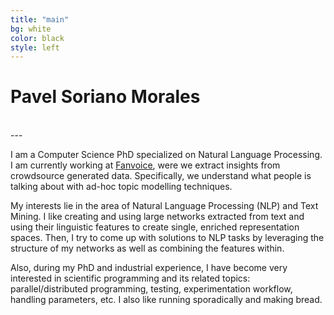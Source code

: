 ```yaml
---
title: "main"
bg: white
color: black
style: left
---
```


# Pavel Soriano Morales
<div style="text-align:center">
<a href="https://github.com/psorianom"><i class="fa fa-github fa-3x"></i></a>&nbsp;&nbsp;   
<a href="https://twitter.com/psorianom"><i class="fa fa-twitter fa-3x"></i></a>&nbsp;&nbsp;
<a href="https://www.linkedin.com/in/pavel-soriano-945bb425/"><i class="fa fa-linkedin fa-3x"></i></a>&nbsp;&nbsp;
<a href="mailto:edmundo.soriano-morales@univ-lyon2.frSubject=Hello"><i class="fa fa-envelope fa-3x"></i></a>&nbsp;&nbsp;
 
</div>
---



I am a Computer Science PhD specialized on Natural Language Processing. I am currently working at [Fanvoice](fanvoice.com), were we extract insights from crowdsource generated data. Specifically, we understand what people is talking about with ad-hoc topic modelling techniques. 

My interests lie in the area of Natural Language Processing (NLP) and Text Mining. I like creating and using large networks extracted from text and using their linguistic features to create single, enriched representation spaces. Then, I try to come up with solutions to NLP tasks by leveraging the structure of my networks as well as combining the features within.

Also, during my PhD and industrial experience, I have become very interested in scientific programming and its related topics: parallel/distributed programming, testing, experimentation workflow, handling parameters, etc. I also like running sporadically and making bread.
